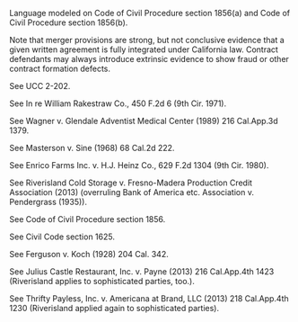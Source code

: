 Language modeled on Code of Civil Procedure section 1856(a) and Code of Civil Procedure section 1856(b).

Note that merger provisions are strong, but not conclusive evidence that a given written agreement is fully integrated under California law.  Contract defendants may always introduce extrinsic evidence to show fraud or other contract formation defects.

See UCC 2-202.

See In re William Rakestraw Co., 450 F.2d 6 (9th Cir. 1971).

See Wagner v. Glendale Adventist Medical Center (1989) 216 Cal.App.3d 1379.

See Masterson v. Sine (1968) 68 Cal.2d 222.

See Enrico Farms Inc. v. H.J. Heinz Co., 629 F.2d 1304 (9th Cir. 1980).

See Riverisland Cold Storage v. Fresno-Madera Production Credit Association (2013) (overruling Bank of America etc. Association v. Pendergrass (1935)).

See Code of Civil Procedure section 1856.

See Civil Code section 1625.

See Ferguson v. Koch (1928) 204 Cal. 342.

See Julius Castle Restaurant, Inc. v. Payne (2013) 216 Cal.App.4th 1423 (Riverisland applies to sophisticated parties, too.).

See Thrifty Payless, Inc. v. Americana at Brand, LLC (2013) 218 Cal.App.4th 1230 (Riverisland applied again to sophisticated parties).
